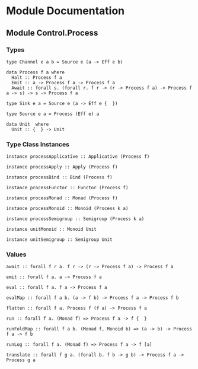 # Module Documentation

## Module Control.Process

### Types

    type Channel e a b = Source e (a -> Eff e b)

    data Process f a where
      Halt :: Process f a
      Emit :: a -> Process f a -> Process f a
      Await :: forall s. (forall r. f r -> (r -> Process f a) -> Process f a -> s) -> s -> Process f a

    type Sink e a = Source e (a -> Eff e {  })

    type Source e a = Process (Eff e) a

    data Unit  where
      Unit :: {  } -> Unit 


### Type Class Instances

    instance processApplicative :: Applicative (Process f)

    instance processApply :: Apply (Process f)

    instance processBind :: Bind (Process f)

    instance processFunctor :: Functor (Process f)

    instance processMonad :: Monad (Process f)

    instance processMonoid :: Monoid (Process k a)

    instance processSemigroup :: Semigroup (Process k a)

    instance unitMonoid :: Monoid Unit

    instance unitSemigroup :: Semigroup Unit


### Values

    await :: forall f r a. f r -> (r -> Process f a) -> Process f a

    emit :: forall f a. a -> Process f a

    eval :: forall f a. f a -> Process f a

    evalMap :: forall f a b. (a -> f b) -> Process f a -> Process f b

    flatten :: forall f a. Process f (f a) -> Process f a

    run :: forall f a. (Monad f) => Process f a -> f {  }

    runFoldMap :: forall f a b. (Monad f, Monoid b) => (a -> b) -> Process f a -> f b

    runLog :: forall f a. (Monad f) => Process f a -> f [a]

    translate :: forall f g a. (forall b. f b -> g b) -> Process f a -> Process g a